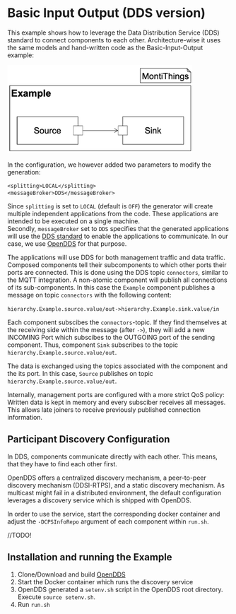 # Basic Input Output (DDS version)

This example shows how to leverage the Data Distribution Service (DDS) standard to connect components to each other.
Architecture-wise it uses the same models and hand-written code as the 
Basic-Input-Output example:

<img src="docs/BasicInputOutput.png" alt="drawing" height="200px"/>

In the configuration, we however added two parameters to modify the generation:
```
<splitting>LOCAL</splitting>
<messageBroker>DDS</messageBroker>
```

Since `splitting` is set to `LOCAL` (default is `OFF`) the generator will create 
multiple independent applications from the code. 
These applications are intended to be executed on a single machine.  
Secondly, `messageBroker` set to `DDS` specifies that the generated 
applications will use the [DDS standard][dds] to enable the applications 
to communicate. 
In our case, we use [OpenDDS][opendds] for that purpose. 

The applications will use DDS for both management traffic and data traffic.
Composed components tell their subcomponents to which other ports their ports
are connected.
This is done using the DDS topic `connectors`, similar to the MQTT integration.
A non-atomic component will publish all connections of its sub-components. 
In this case the `Example` component publishes a message on topic `connectors` with the following content:

`hierarchy.Example.source.value/out->hierarchy.Example.sink.value/in`

Each component subscibes the `connectors`-topic. 
If they find themselves at the receiving side within the message (after `->`), they will add a new INCOMING Port which subscibes to the OUTGOING port of the sending component.
Thus, component `Sink` subscribes to the topic `hierarchy.Example.source.value/out`.

The data is exchanged using the topics associated with the component and the its port.
In this case, `Source` publishes on topic `hierarchy.Example.source.value/out`.

Internally, management ports are configured with a more strict QoS policy:
Written data is kept in memory and every subsciber receives all messages. 
This allows late joiners to receive previously published connection information.


## Participant Discovery Configuration
In DDS, components communicate directly with each other. 
This means, that they have to find each other first.

OpenDDS offers a centralized discovery mechanism, a peer-to-peer discovery mechanism (DDSI-RTPS),
and a static discovery mechanism. 
As multicast might fail in a distributed environment, the default configuration leverages a discovery service which is shipped with OpenDDS.

In order to use the service, start the corresponding docker container and adjust the `-DCPSInfoRepo` argument of each component within `run.sh`.

//TODO!

## Installation and running the Example


1. Clone/Download and build [OpenDDS][opendds]
2. Start the Docker container which runs the discovery service
3. OpenDDS generated a `setenv.sh` script in the OpenDDS root directory. Execute `source setenv.sh`.
4. Run `run.sh`

[dds]: https://www.dds-foundation.org/
[opendds]: https://opendds.org/